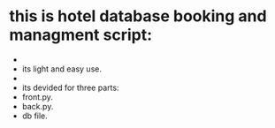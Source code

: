 # this is hotel database booking and managment script:
+
+ its light and easy use.
+
+ its devided for three parts:
+ front.py.
+ back.py.
+ db file.

